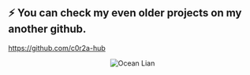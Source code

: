 ## ⚡ You can check my even older projects on my another github.
https://github.com/c0r2a-hub 

<p align="center">
<img src="https://github.com/c0r2a-lab/c0r2a-lab/blob/main/video.gif" alt="Ocean Lian" />
</p>

<!--
**c0r2a-lab/c0r2a-lab** is a ✨ _special_ ✨ repository because its `README.md` (this file) appears on your GitHub profile.

Here are some ideas to get you started:

- 🔭 I’m currently working on ...
- 🌱 I’m currently learning ...
- 👯 I’m looking to collaborate on ...
- 🤔 I’m looking for help with ...
- 💬 Ask me about ...
- 📫 How to reach me: ...
- 😄 Pronouns: ... --->

